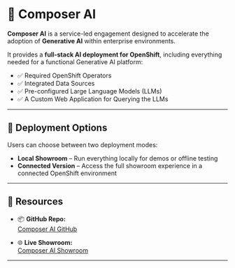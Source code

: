 
# 🎼 Composer AI

**Composer AI** is a service-led engagement designed to accelerate the adoption of **Generative AI** within enterprise environments.

It provides a **full-stack AI deployment for OpenShift**, including everything needed for a functional Generative AI platform:

- ✅ Required OpenShift Operators  
- ✅ Integrated Data Sources  
- ✅ Pre-configured Large Language Models (LLMs)  
- ✅ A Custom Web Application for Querying the LLMs  

---

## 🧰 Deployment Options

Users can choose between two deployment modes:

- **Local Showroom** – Run everything locally for demos or offline testing
- **Connected Version** – Access the full showroom experience in a connected OpenShift environment

---

## 🔗 Resources

- 📦 **GitHub Repo:**  
  [Composer AI GitHub](https://github.com/redhat-gpte-devopsautomation/composer-ai-showroom?tab=readme-ov-file)

- 🌐 **Live Showroom:**  
  [Composer AI Showroom](https://redhat-gpte-devopsautomation.github.io/composer-ai-showroom/modules/main/index.html)

---

